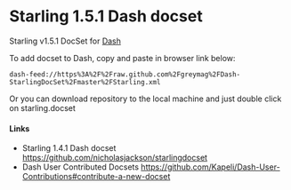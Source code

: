# Starling 1.5.1 Dash docset

Starling v1.5.1 DocSet for [Dash](http://kapeli.com/dash)

To add docset to Dash, copy and paste in browser link below:

	dash-feed://https%3A%2F%2Fraw.github.com%2Fgreymag%2FDash-StarlingDocSet%2Fmaster%2FStarling.xml

Or you can download repository to the local machine and just double click on starling.docset 

#### Links
- Starling 1.4.1 Dash docset https://github.com/nicholasjackson/starlingdocset
- Dash User Contributed Docsets https://github.com/Kapeli/Dash-User-Contributions#contribute-a-new-docset

